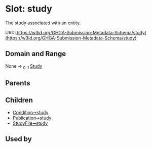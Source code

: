 
# Slot: study


The study associated with an entity.

URI: [https://w3id.org/GHGA-Submission-Metadata-Schema/study](https://w3id.org/GHGA-Submission-Metadata-Schema/study)


## Domain and Range

None &#8594;  <sub>0..1</sub> [Study](Study.md)

## Parents


## Children

 *  [Condition➞study](Condition_study.md)
 *  [Publication➞study](Publication_study.md)
 *  [StudyFile➞study](StudyFile_study.md)

## Used by

